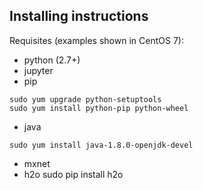 ## Installing instructions

Requisites (examples shown in CentOS 7):
* python (2.7+)
* jupyter
* pip

```
sudo yum upgrade python-setuptools
sudo yum install python-pip python-wheel
```

* java

`sudo yum install java-1.8.0-openjdk-devel`

* mxnet
* h2o
sudo pip install h2o
